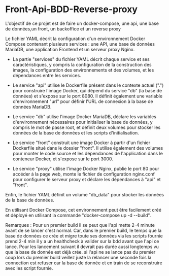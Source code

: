 # Front-Api-BDD-Reverse-proxy
L'objectif de ce projet est de faire un docker-compose, une api, une base de données,un front, un backoffice et un reverse proxy


Le fichier YAML décrit la configuration d'un environnement Docker Compose contenant plusieurs services : une API, une base de données MariaDB, une application Frontend et un serveur proxy Nginx.

- La partie "services" du fichier YAML décrit chaque service et ses caractéristiques, y compris la configuration de la construction des images, la configuration des environnements et des volumes, et les dépendances entre les services.

- Le service "api" utilise le Dockerfile présent dans le contexte actuel (".") pour construire l'image Docker, qui dépend du service "db" (la base de données) et s'expose sur le port 8080. Il définit également une variable d'environnement "url" pour définir l'URL de connexion à la base de données MariaDB.

- Le service "db" utilise l'image Docker MariaDB, déclare les variables d'environnement nécessaires pour initialiser la base de données, y compris le mot de passe root, et définit deux volumes pour stocker les données de la base de données et les scripts d'initialisation.

- Le service "front" construit une image Docker à partir d'un fichier Dockerfile situé dans le dossier "front". Il utilise également des volumes pour monter le code source et les dépendances de l'application dans le conteneur Docker, et s'expose sur le port 3000.

- Le service "proxy" utilise l'image Docker Nginx, publie le port 80 pour accéder à la page web, monte le fichier de configuration nginx.conf pour configurer le serveur proxy et déclare les dépendances à "api" et "front".

Enfin, le fichier YAML définit un volume "db_data" pour stocker les données de la base de données.

En utilisant Docker Compose, cet environnement peut être facilement créé et déployé en utilisant la commande "docker-compose up -d --build".

Remarques : Pour un premier build il se peut que l'api mette 2-4 minute avant de se lancer c'est normal. Car, dans le premier build, le temps que la base de données ce crée et migre toute ses données via les scripts fournie prend 2-4 min il y a un healthcheck à valider sur la bdd avant que l'api ce lance. Pour les lancement suivant il devrait pas durée aussi longtemps vu que la base de donnée est déjà crée.
si l'api ne se lance pas du premier coup lors du premier build veillez juste la relancer une seconde fois la connection est refuser car la base de donnée et en train de se reconstruire avec les script fournie.